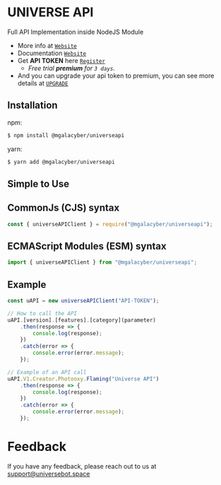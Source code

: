 # UNIVERSE API

Full API Implementation inside NodeJS Module

- More info at [`Website`](https://api.universebot.space)
- Documentation [`Website`](https://docs.universebot.space)
- Get **API TOKEN** here [`Register`](https://api.universebot.space/auth/login)
    - _Free trial **premium** for `3 days`._
- And you can upgrade your api token to premium, you can see more details at [`UPGRADE`](https://api.universebot.space/dashboard/premium)

## Installation
npm:
```bash
$ npm install @mgalacyber/universeapi
```
yarn:
```bash
$ yarn add @mgalacyber/universeapi
```

## Simple to Use
## CommonJs (CJS) syntax
```js
const { universeAPIClient } = require("@mgalacyber/universeapi");
```
## ECMAScript Modules (ESM) syntax
```ts
import { universeAPIClient } from "@mgalacyber/universeapi";
```

## Example
```js
const uAPI = new universeAPIClient("API-TOKEN");

// How to call the API
uAPI.[version].[features].[category](parameter)
    .then(response => {
        console.log(response);
    })
    .catch(error => {
        console.error(error.message);
    });

// Example of an API call
uAPI.V1.Creator.Photooxy.Flaming("Universe API")
    .then(response => {
        console.log(response);
    })
    .catch(error => {
        console.error(error.message);
    });
```

# Feedback
If you have any feedback, please reach out to us at support@universebot.space